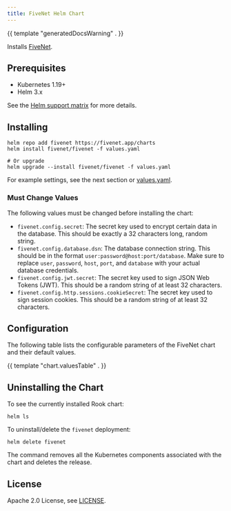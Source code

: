 ```yaml
---
title: FiveNet Helm Chart
---
```

{{ template "generatedDocsWarning" . }}

Installs [FiveNet](https://github.com/fivenet-app/fivenet).

## Prerequisites

* Kubernetes 1.19+
* Helm 3.x

See the [Helm support matrix](https://helm.sh/docs/topics/version_skew/) for more details.

## Installing

```console
helm repo add fivenet https://fivenet.app/charts
helm install fivenet/fivenet -f values.yaml

# Or upgrade
helm upgrade --install fivenet/fivenet -f values.yaml
```

For example settings, see the next section or [values.yaml](/charts/fivenet/values.yaml).

### Must Change Values

The following values must be changed before installing the chart:

- `fivenet.config.secret`: The secret key used to encrypt certain data in the database. This should be exactly a 32 characters long, random string.
- `fivenet.config.database.dsn`: The database connection string. This should be in the format `user:password@host:port/database`. Make sure to replace `user`, `password`, `host`, `port`, and `database` with your actual database credentials.
- `fivenet.config.jwt.secret`: The secret key used to sign JSON Web Tokens (JWT). This should be a random string of at least 32 characters.
- `fivenet.config.http.sessions.cookieSecret`: The secret key used to sign session cookies. This should be a random string of at least 32 characters.

## Configuration

The following table lists the configurable parameters of the FiveNet chart and their default values.

{{ template "chart.valuesTable" . }}

## Uninstalling the Chart

To see the currently installed Rook chart:

```console
helm ls
```

To uninstall/delete the `fivenet` deployment:

```console
helm delete fivenet
```

The command removes all the Kubernetes components associated with the chart and deletes the release.

## License

Apache 2.0 License, see [LICENSE](/LICENSE).
